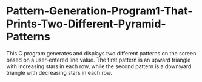 # Pattern-Generation-Program1-That-Prints-Two-Different-Pyramid-Patterns
This C program generates and displays two different patterns on the screen based on a user-entered line value. The first pattern is an upward triangle with increasing stars in each row, while the second pattern is a downward triangle with decreasing stars in each row.

